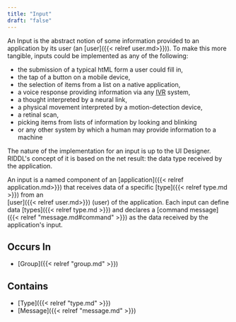 ```yaml
---
title: "Input"
draft: "false"
---
```


An Input is the abstract notion of some information provided to an 
application by its user (an [user]({{< relref user.md>}})). To make this more
tangible, inputs could be implemented as any of the following:
* the submission of a typical htML form a user could fill in,
* the tap of a button on a mobile device,
* the selection of items from a list on a native application, 
* a voice response providing information via any
  [IVR](https://wikipedia.com/en/IVR) system,
* a thought interpreted by a neural link,
* a physical movement interpreted by a motion-detection device,
* a retinal scan,
* picking items from lists of information by looking and blinking
* or any other system by which a human may provide information to a machine

The nature of the implementation for an input is up to the UI Designer.
RIDDL's concept of it is based on the net result: the data type received by
the application. 

An input is a named component of an [application]({{< relref application.md>}}) 
that receives data of a specific [type]({{< relref type.md >}}) from an  
[user]({{< relref user.md>}}) (user) of the application. Each input can define 
data [types]({{< relref type.md >}}) and declares a 
[command message]({{< relref "message.md#command" >}}) as the data received
by the application's input.

## Occurs In
* [Group]({{< relref "group.md" >}})

## Contains
* [Type]({{< relref "type.md" >}})
* [Message]({{< relref "message.md" >}})

